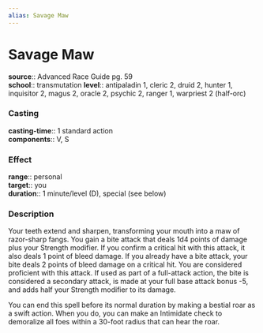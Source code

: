```yaml
---
alias: Savage Maw
---
```


# Savage Maw 

**source**:: Advanced Race Guide pg. 59  
**school**:: transmutation
**level**:: antipaladin 1, cleric 2, druid 2, hunter 1, inquisitor 2, magus 2, oracle 2, psychic 2, ranger 1, warpriest 2 (half-orc)

### Casting 

**casting-time**:: 1 standard action  
**components**:: V, S

### Effect 

**range**:: personal  
**target**:: you  
**duration**:: 1 minute/level (D), special (see below)

### Description 

Your teeth extend and sharpen, transforming your mouth into a maw of razor-sharp fangs. You gain a bite attack that deals 1d4 points of damage plus your Strength modifier. If you confirm a critical hit with this attack, it also deals 1 point of bleed damage. If you already have a bite attack, your bite deals 2 points of bleed damage on a critical hit. You are considered proficient with this attack. If used as part of a full-attack action, the bite is considered a secondary attack, is made at your full base attack bonus -5, and adds half your Strength modifier to its damage.  
  
You can end this spell before its normal duration by making a bestial roar as a swift action. When you do, you can make an Intimidate check to demoralize all foes within a 30-foot radius that can hear the roar.

